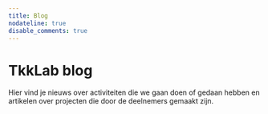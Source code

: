 ```yaml
---
title: Blog
nodateline: true
disable_comments: true
---
```


# TkkLab blog

Hier vind je nieuws over activiteiten die we gaan doen of gedaan hebben en artikelen over projecten die door de deelnemers gemaakt zijn.

